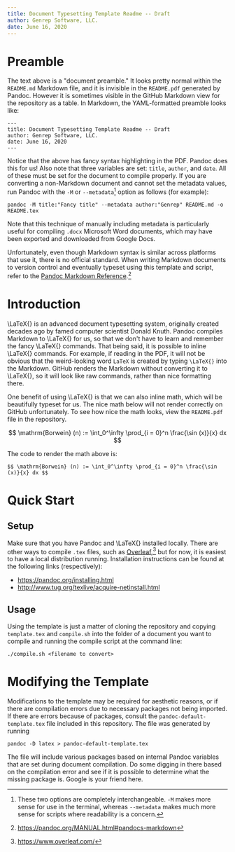 ```yaml
---
title: Document Typesetting Template Readme -- Draft
author: Genrep Software, LLC.
date: June 16, 2020
---
```




# Preamble

The text above is a "document preamble." It looks pretty normal within the
`README.md` Markdown file, and it is invisible in the `README.pdf` generated by
Pandoc. However it is sometimes visible in the GitHub Markdown view for the
repository as a table. In Markdown, the YAML-formatted preamble looks like:

``` { .markdown }
---
title: Document Typesetting Template Readme -- Draft
author: Genrep Software, LLC.
date: June 16, 2020
---

```

Notice that the above has fancy syntax highlighting in the PDF. Pandoc does
this for us! Also note that three variables are set: `title`, `author`, and
`date`. All of these must be set for the document to compile properly. If you
are converting a non-Markdown document and cannot set the metadata values, run
Pandoc with the `-M` or `--metadata`[^1] option as follows (for example):

``` { .bash }
pandoc -M title:"Fancy title" --metadata author:"Genrep" README.md -o README.tex
```

Note that this technique of manually including metadata is particularly useful
for compiling `.docx` Microsoft Word documents, which may have been exported
and downloaded from Google Docs.

Unfortunately, even though Markdown syntax is similar across platforms that use
it, there is no official standard. When writing Markdown documents to version
control and eventually typeset using this template and script, refer to the
[Pandoc Markdown
Reference](https://pandoc.org/MANUAL.html#pandocs-markdown).[^2]



# Introduction

\LaTeX{} is an advanced document typesetting system, originally created decades
ago by famed computer scientist Donald Knuth. Pandoc compiles Markdown to
\LaTeX{} for us, so that we don't have to learn and remember the fancy \LaTeX{}
commands. That being said, it is possible to inline \LaTeX{} commands. For
example, if reading in the PDF, it will not be obvious that the weird-looking
word `LaTeX` is created by typing `\LaTeX{}` into the Markdown. GitHub renders
the Markdown without converting it to \LaTeX{}, so it will look like raw
commands, rather than nice formatting there.

One benefit of using \LaTeX{} is that we can also inline math, which will be
beautifully typeset for us. The nice math below will not render correctly on
GitHub unfortunately. To see how nice the math looks, view the `README.pdf`
file in the repository.

$$ \mathrm{Borwein} (n) := \int_0^\infty \prod_{i = 0}^n \frac{\sin (x)}{x} dx $$

The code to render the math above is:

``` { .latex }
$$ \mathrm{Borwein} (n) := \int_0^\infty \prod_{i = 0}^n \frac{\sin (x)}{x} dx $$
```



# Quick Start

## Setup

Make sure that you have Pandoc and \LaTeX{} installed locally. There are other
ways to compile `.tex` files, such as
[Overleaf](https://www.overleaf.com/),[^3] but for now, it is easiest to have a
local distribution running. Installation instructions can be found at the
following links (respectively):

- <https://pandoc.org/installing.html>
- <http://www.tug.org/texlive/acquire-netinstall.html>

## Usage

Using the template is just a matter of cloning the repository and copying
`template.tex` and `compile.sh` into the folder of a document you want to
compile and running the compile script at the command line:

``` { .bash }
./compile.sh <filename to convert>
```



# Modifying the Template

Modifications to the template may be required for aesthetic reasons, or if
there are compilation errors due to necessary packages not being imported. If
there are errors because of packages, consult the `pandoc-default-template.tex`
file included in this repository. The file was generated by running

``` { .bash }
pandoc -D latex > pandoc-default-template.tex
```

The file will include various packages based on internal Pandoc variables that
are set during document compilation. Do some digging in there based on the
compilation error and see if it is possible to determine what the missing
package is. Google is your friend here.



[^1]: These two options are completely interchangeable. `-M` makes more sense
      for use in the terminal, whereas `--metadata` makes much more sense for
      scripts where readability is a concern.

[^2]: <https://pandoc.org/MANUAL.html#pandocs-markdown>

[^3]: <https://www.overleaf.com/>
